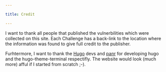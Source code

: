 ```yaml
---

title: Credit

---
```



I want to thank all people that published the vulnerbilities which were collected on this site.
Each Challenge has a back-link to the location where the information was found to give full credit to the publisher.

Furhtermore, I want to thank the [Hugo](https://github.com/gohugoio/hugo) devs and [panr](https://github.com/panr/hugo-theme-terminal) for developing hugo and the hugo-theme-terminal respectifly. The website would look (much more) afful if I started from scratch ;-).
